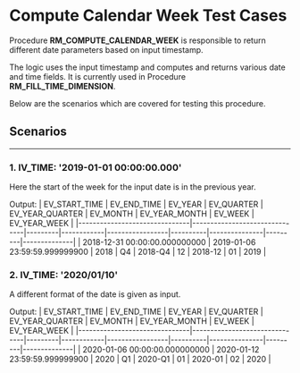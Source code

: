 # Compute Calendar Week Test Cases

Procedure **RM_COMPUTE_CALENDAR_WEEK** is responsible to return different date parameters based on input timestamp.

The logic uses the input timestamp and computes and returns various date and time fields.
It is currently used in Procedure **RM_FILL_TIME_DIMENSION**.

Below are the scenarios which are covered for testing this procedure.


## Scenarios
---

### 1. IV_TIME: '2019-01-01 00:00:00.000'
Here the start of the week for the input date is in the previous year.

Output:
| EV_START_TIME                 | EV_END_TIME                   | EV_YEAR | EV_QUARTER | EV_YEAR_QUARTER | EV_MONTH | EV_YEAR_MONTH | EV_WEEK | EV_YEAR_WEEK |
|-------------------------------|-------------------------------|---------|------------|-----------------|----------|---------------|---------|--------------|
| 2018-12-31 00:00:00.000000000 | 2019-01-06 23:59:59.999999900 | 2018    | Q4         | 2018-Q4         | 12       | 2018-12       | 01      | 2019         |

### 2. IV_TIME: '2020/01/10'
A different format of the date is given as input. 

Output:
| EV_START_TIME                 | EV_END_TIME                   | EV_YEAR | EV_QUARTER | EV_YEAR_QUARTER | EV_MONTH | EV_YEAR_MONTH | EV_WEEK | EV_YEAR_WEEK |
|-------------------------------|-------------------------------|---------|------------|-----------------|----------|---------------|---------|--------------|
| 2020-01-06 00:00:00.000000000 | 2020-01-12 23:59:59.999999900 | 2020    | Q1         | 2020-Q1         | 01       | 2020-01       | 02      | 2020         |